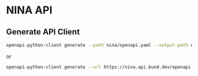 # NINA API

## Generate API Client

```bash
openapi-python-client generate --path nina/openapi.yaml --output-path nina-api-client --meta uv --config nina/openapi-python-client-config.yaml
```

or

```bash
openapi-python-client generate --url https://nina.api.bund.dev/openapi.yaml --output-path nina-api-client --meta uv --config nina/openapi-python-client-config.yaml
```
